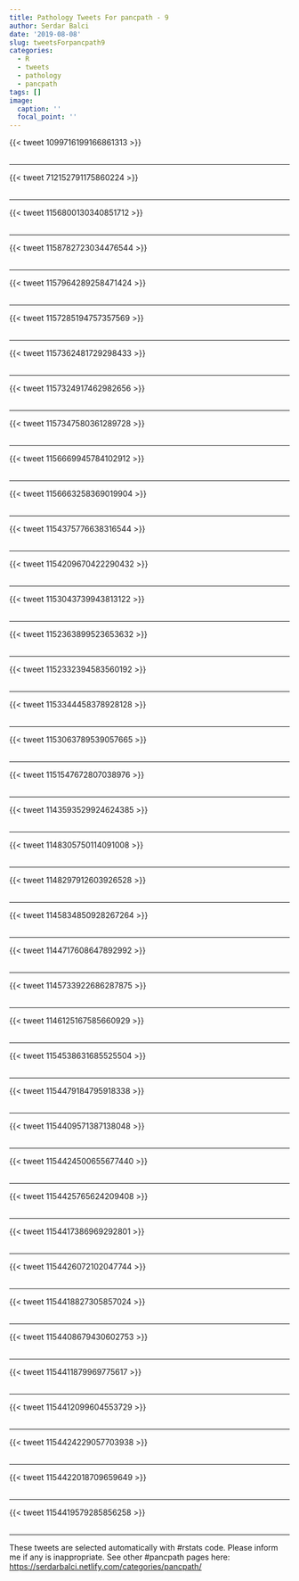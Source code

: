 ```yaml
---
title: Pathology Tweets For pancpath - 9
author: Serdar Balci
date: '2019-08-08'
slug: tweetsForpancpath9
categories:
  - R
  - tweets
  - pathology
  - pancpath
tags: []
image:
  caption: ''
  focal_point: ''
---
```



{{< tweet 1099716199166861313 >}}
<br>
<br>
<hr>
{{< tweet 712152791175860224 >}}
<br>
<br>
<hr>
{{< tweet 1156800130340851712 >}}
<br>
<br>
<hr>
{{< tweet 1158782723034476544 >}}
<br>
<br>
<hr>
{{< tweet 1157964289258471424 >}}
<br>
<br>
<hr>
{{< tweet 1157285194757357569 >}}
<br>
<br>
<hr>
{{< tweet 1157362481729298433 >}}
<br>
<br>
<hr>
{{< tweet 1157324917462982656 >}}
<br>
<br>
<hr>
{{< tweet 1157347580361289728 >}}
<br>
<br>
<hr>
{{< tweet 1156669945784102912 >}}
<br>
<br>
<hr>
{{< tweet 1156663258369019904 >}}
<br>
<br>
<hr>
{{< tweet 1154375776638316544 >}}
<br>
<br>
<hr>
{{< tweet 1154209670422290432 >}}
<br>
<br>
<hr>
{{< tweet 1153043739943813122 >}}
<br>
<br>
<hr>
{{< tweet 1152363899523653632 >}}
<br>
<br>
<hr>
{{< tweet 1152332394583560192 >}}
<br>
<br>
<hr>
{{< tweet 1153344458378928128 >}}
<br>
<br>
<hr>
{{< tweet 1153063789539057665 >}}
<br>
<br>
<hr>
{{< tweet 1151547672807038976 >}}
<br>
<br>
<hr>
{{< tweet 1143593529924624385 >}}
<br>
<br>
<hr>
{{< tweet 1148305750114091008 >}}
<br>
<br>
<hr>
{{< tweet 1148297912603926528 >}}
<br>
<br>
<hr>
{{< tweet 1145834850928267264 >}}
<br>
<br>
<hr>
{{< tweet 1144717608647892992 >}}
<br>
<br>
<hr>
{{< tweet 1145733922686287875 >}}
<br>
<br>
<hr>
{{< tweet 1146125167585660929 >}}
<br>
<br>
<hr>
{{< tweet 1154538631685525504 >}}
<br>
<br>
<hr>
{{< tweet 1154479184795918338 >}}
<br>
<br>
<hr>
{{< tweet 1154409571387138048 >}}
<br>
<br>
<hr>
{{< tweet 1154424500655677440 >}}
<br>
<br>
<hr>
{{< tweet 1154425765624209408 >}}
<br>
<br>
<hr>
{{< tweet 1154417386969292801 >}}
<br>
<br>
<hr>
{{< tweet 1154426072102047744 >}}
<br>
<br>
<hr>
{{< tweet 1154418827305857024 >}}
<br>
<br>
<hr>
{{< tweet 1154408679430602753 >}}
<br>
<br>
<hr>
{{< tweet 1154411879969775617 >}}
<br>
<br>
<hr>
{{< tweet 1154412099604553729 >}}
<br>
<br>
<hr>
{{< tweet 1154424229057703938 >}}
<br>
<br>
<hr>
{{< tweet 1154422018709659649 >}}
<br>
<br>
<hr>
{{< tweet 1154419579285856258 >}}
<br>
<br>
<hr>


These tweets are selected automatically with #rstats code. Please inform me if any is inappropriate.
See other #pancpath pages here: https://serdarbalci.netlify.com/categories/pancpath/
